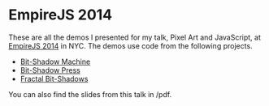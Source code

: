 EmpireJS 2014
======

These are all the demos I presented for my talk, Pixel Art and JavaScript, at [EmpireJS 2014](http://www.empirejs.org) in NYC. The demos use code from the following projects.

* [Bit-Shadow Machine](http://github.com/vinceallenvince/Bit-Shadow-Machine)
* [Bit-Shadow Press](http://github.com/vinceallenvince/Bit-Shadow-Press)
* [Fractal Bit-Shadows](https://github.com/vinceallenvince/Fractal-Bit-Shadows)

You can also find the slides from this talk in /pdf.
